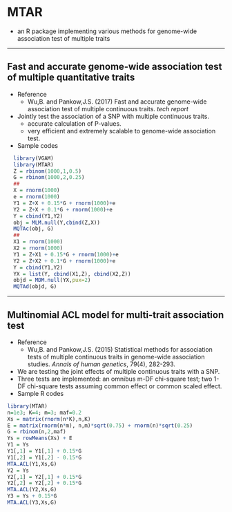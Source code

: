# MTAR
  - an R package implementing various methods for genome-wide association test of multiple traits


-----
## Fast and accurate genome-wide association test of multiple quantitative traits
  - Reference
     - Wu,B. and Pankow,J.S. (2017) Fast and accurate genome-wide association test of multiple continuous traits. *tech report*
  - Jointly test the association of a SNP with multiple continuous traits.
     - accurate calculation of P-values.
     - very efficient and extremely scalable to genome-wide association test.
  - Sample codes
```r
  library(VGAM)
  library(MTAR)
  Z = rbinom(1000,1,0.5)
  G = rbinom(1000,2,0.25)
  ##
  X = rnorm(1000)
  e = rnorm(1000)
  Y1 = Z+X + 0.15*G + rnorm(1000)+e
  Y2 = Z+X + 0.1*G + rnorm(1000)+e
  Y = cbind(Y1,Y2)
  obj = MLM.null(Y,cbind(Z,X))
  MQTAc(obj, G)
  ##
  X1 = rnorm(1000)
  X2 = rnorm(1000)
  Y1 = Z+X1 + 0.15*G + rnorm(1000)+e
  Y2 = Z+X2 + 0.1*G + rnorm(1000)+e
  Y = cbind(Y1,Y2)
  YX = list(Y, cbind(X1,Z), cbind(X2,Z))
  objd = MDM.null(YX,pux=2)
  MQTAd(objd, G)
```

-----
## Multinomial ACL model for multi-trait association test
 - Reference
    - Wu,B. and Pankow,J.S. (2015) Statistical methods for association tests of multiple continuous traits in genome-wide association studies. *Annals of human genetics*, 79(4), 282-293.
 - We are testing the joint effects of multiple continuous traits with a SNP.
 - Three tests are implemented: an omnibus m-DF chi-square test; two 1-DF chi-square tests assuming common effect or common scaled effect.
 - Sample R codes
```r
library(MTAR)
n=1e3; K=4; m=3; maf=0.2
Xs = matrix(rnorm(n*K),n,K)
E = matrix(rnorm(n*m), n,m)*sqrt(0.75) + rnorm(n)*sqrt(0.25)
G = rbinom(n,2,maf)
Ys = rowMeans(Xs) + E
Y1 = Ys
Y1[,1] = Y1[,1] + 0.15*G
Y1[,2] = Y1[,2] - 0.15*G
MTA.ACL(Y1,Xs,G)
Y2 = Ys
Y2[,1] = Y2[,1] + 0.15*G
Y2[,2] = Y2[,2] + 0.15*G
MTA.ACL(Y2,Xs,G)
Y3 = Ys + 0.15*G
MTA.ACL(Y3,Xs,G)
```